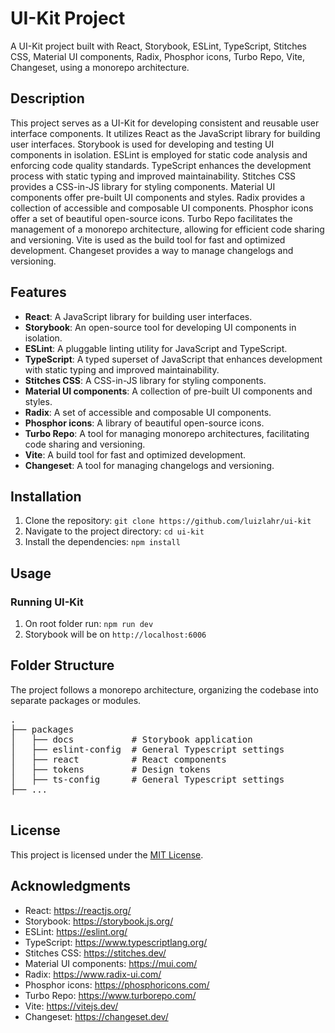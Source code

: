 <!DOCTYPE html>
<html>

<body>
  <h1>UI-Kit Project</h1>

  <p>A UI-Kit project built with React, Storybook, ESLint, TypeScript, Stitches CSS, Material UI components, Radix, Phosphor icons, Turbo Repo, Vite, Changeset, using a monorepo architecture.</p>

  <h2>Description</h2>

  <p>This project serves as a UI-Kit for developing consistent and reusable user interface components. It utilizes React as the JavaScript library for building user interfaces. Storybook is used for developing and testing UI components in isolation. ESLint is employed for static code analysis and enforcing code quality standards. TypeScript enhances the development process with static typing and improved maintainability. Stitches CSS provides a CSS-in-JS library for styling components. Material UI components offer pre-built UI components and styles. Radix provides a collection of accessible and composable UI components. Phosphor icons offer a set of beautiful open-source icons. Turbo Repo facilitates the management of a monorepo architecture, allowing for efficient code sharing and versioning. Vite is used as the build tool for fast and optimized development. Changeset provides a way to manage changelogs and versioning.</p>

  <h2>Features</h2>

  <ul>
    <li><strong>React</strong>: A JavaScript library for building user interfaces.</li>
    <li><strong>Storybook</strong>: An open-source tool for developing UI components in isolation.</li>
    <li><strong>ESLint</strong>: A pluggable linting utility for JavaScript and TypeScript.</li>
    <li><strong>TypeScript</strong>: A typed superset of JavaScript that enhances development with static typing and improved maintainability.</li>
    <li><strong>Stitches CSS</strong>: A CSS-in-JS library for styling components.</li>
    <li><strong>Material UI components</strong>: A collection of pre-built UI components and styles.</li>
    <li><strong>Radix</strong>: A set of accessible and composable UI components.</li>
    <li><strong>Phosphor icons</strong>: A library of beautiful open-source icons.</li>
    <li><strong>Turbo Repo</strong>: A tool for managing monorepo architectures, facilitating code sharing and versioning.</li>
    <li><strong>Vite</strong>: A build tool for fast and optimized development.</li>
    <li><strong>Changeset</strong>: A tool for managing changelogs and versioning.</li>
  </ul>

  <h2>Installation</h2>

  <ol>
    <li>Clone the repository: <code>git clone https://github.com/luizlahr/ui-kit</code></li>
    <li>Navigate to the project directory: <code>cd ui-kit</code></li>
    <li>Install the dependencies: <code>npm install</code></li>
  </ol>

  <h2>Usage</h2>

  <h3>Running UI-Kit</h3>

  <ol>
    <li>On root folder run: <code>npm run dev</code></li>
    <li>Storybook will be on <code>http://localhost:6006</code></li>
  </ol>
  

  <h2>Folder Structure</h2>

  <p>The project follows a monorepo architecture, organizing the codebase into separate packages or modules.</p>

  <pre>
.
├── packages
│   ├── docs           # Storybook application
│   ├── eslint-config  # General Typescript settings
│   ├── react          # React components
│   ├── tokens         # Design tokens
│   ├── ts-config      # General Typescript settings
├── ...
  </pre>

  <h2>License</h2>

  <p>This project is licensed under the <a href="LICENSE">MIT License</a>.</p>

  <h2>Acknowledgments</h2>

  <ul>
    <li>React: <a href="https://reactjs.org/">https://reactjs.org/</a></li>
    <li>Storybook: <a href="https://storybook.js.org/">https://storybook.js.org/</a></li>
    <li>ESLint: <a href="https://eslint.org/">https://eslint.org/</a></li>
    <li>TypeScript: <a href="https://www.typescriptlang.org/">https://www.typescriptlang.org/</a></li>
    <li>Stitches CSS: <a href="https://stitches.dev/">https://stitches.dev/</a></li>
    <li>Material UI components: <a href="https://mui.com/">https://mui.com/</a></li>
    <li>Radix: <a href="https://www.radix-ui.com/">https://www.radix-ui.com/</a></li>
    <li>Phosphor icons: <a href="https://phosphoricons.com/">https://phosphoricons.com/</a></li>
    <li>Turbo Repo: <a href="https://www.turborepo.com/">https://www.turborepo.com/</a></li>
    <li>Vite: <a href="https://vitejs.dev/">https://vitejs.dev/</a></li>
    <li>Changeset: <a href="https://changeset.dev/">https://changeset.dev/</a></li>
  </ul>
</body>

</html>
